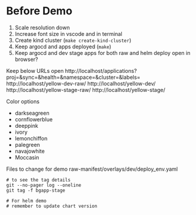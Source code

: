 # Before Demo

1. Scale resolution down
1. Increase font size in vscode and in terminal
1. Create kind cluster (`make create-kind-cluster`)
1. Keep argocd and apps deployed  (`make`)
1. Keep argocd and dev stage apps for both raw and helm deploy open in browser?

Keep below URLs open
http://localhost/applications?proj=&sync=&health=&namespace=&cluster=&labels=
http://localhost/yellow-dev-raw/
http://localhost/yellow-dev/
http://localhost/yellow-stage-raw/
http://localhost/yellow-stage/

Color options
- darkseagreen
- cornflowerblue
- deeppink 
- ivory
- lemonchiffon
- palegreen
- navajowhite
- Moccasin

Files to change for demo
raw-manifest/overlays/dev/deploy_env.yaml

```
# to see the tag details
git --no-pager log --oneline
git tag -f bgapp-stage

# For helm demo
# remember to update chart version
```